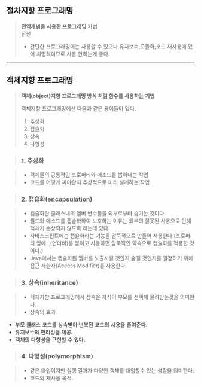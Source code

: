 ## 절차지향 프로그래밍  

> **전역개념을 사용한 프로그래밍 기법**      
> 단점  
> * 간단한 프로그래밍에는 사용할 수 있으나 유지보수,모듈화,코드 재사용에 있어 치명적이므로 사용 안하는게 좋다.  
---  
## 객체지향 프로그래밍  

> **객체(object)지향 프로그래밍 방식 처럼 함수를 사용하는 기법**  
> 
> 객체지향 프로그래밍에선 다음과 같은 용어들이 있다.  
> 1. 추상화  
> 2. 캡슐화  
> 3. 상속  
> 4. 다형성  

> ### 1. 추상화  

> * 객체들의 공통적인 프로퍼티와 메소드를 뽑아내는 작업
> * 코드를 어떻게 짜야할지 추상적으로 미리 설계하는 작업  

> ### 2. 캡슐화(encapsulation)    

> * 캡슐화란 클래스내의 멤버 변수들을 외부로부터 숨기는 것이다.
> * 필드와 메소드를 캡슐화하여 보호하는 이유는 외부의 잘못된 사용으로 인해 객체가 손상되지 않도록 하는데 있다.
> * 자바스크립트에는 캡슐화라는 기능을 암묵적으로 만들어 사용한다.(프로퍼티 앞에 `_`(언더바)를 붙이고 사용하면 암묵적인 약속으로 캡슐화를 적용한 것 이다.)
> * Java에서는 캡슐화된 멤버를 노출시킬 것인지 숨길 것인지를 결정하기 위해 접근 제한자(Access Modifier)를 사용한다.

> ### 3. 상속(inheritance)  

> * 객체지향 프로그래밍에서 상속은 자식이 부모를 선택해 물려받는것을 의미한다.
> * 상속의 효과
 * 부모 클래스 코드를 상속받아 반복된 코드의 사용을 줄여준다.
 * 유지보수의 편리성을 제공.
 * 객체의 다형성을 구현할 수 있다.
 
> ### 4. 다형성(polymorphism)

> * 같은 타입이지만 실행 결과가 다양한 객체를 대입할수 있는 성질을 의미한다.
> * 코드의 재사용 목적.

<!-- > * `function Da(){  
 	this.num1 = 30;
 	this.num2 = 20;
 }  
 Da.prototype.plus = function(){  
 	return plus(this.num1, this.num2);
 }  
 Da.prototype.minus = function(){  
 	return minus(this.num1, this.num2);
 }  
 function plus(num1,num2){  
 	return num1 + num2;
 }  
 function minus(num1,num2){  
 	return num1 - num2;
 }  
 var da = new Da();  
 console.log(da.plus());
 console.log(da.minus());` -->
